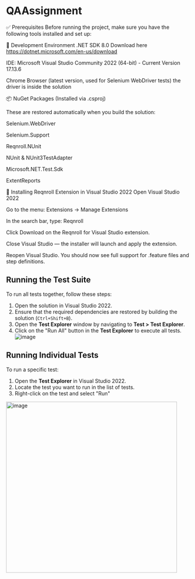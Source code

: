 # QAAssignment
✅ Prerequisites
Before running the project, make sure you have the following tools installed and set up:

🧰 Development Environment
.NET SDK 8.0
Download here
https://dotnet.microsoft.com/en-us/download

IDE:
Microsoft Visual Studio Community 2022 (64-bit) - Current Version 17.13.6

Chrome Browser (latest version, used for Selenium WebDriver tests) the driver is inside the solution


📦 NuGet Packages (Installed via .csproj)

These are restored automatically when you build the solution:

Selenium.WebDriver

Selenium.Support

Reqnroll.NUnit

NUnit & NUnit3TestAdapter

Microsoft.NET.Test.Sdk

ExtentReports

🔧 Installing Reqnroll Extension in Visual Studio 2022
Open Visual Studio 2022

Go to the menu:
Extensions → Manage Extensions

In the search bar, type:
Reqnroll

Click Download on the Reqnroll for Visual Studio extension.

Close Visual Studio — the installer will launch and apply the extension.

Reopen Visual Studio. You should now see full support for .feature files and step definitions.

## Running the Test Suite

To run all tests together, follow these steps:

1. Open the solution in Visual Studio 2022.
2. Ensure that the required dependencies are restored by building the solution (`Ctrl+Shift+B`).
3. Open the __Test Explorer__ window by navigating to __Test > Test Explorer__.
4. Click on the "Run All" button in the __Test Explorer__ to execute all tests.
![image](https://github.com/user-attachments/assets/a2b3b90a-ca88-4693-b18a-459c5fa6a93b)


## Running Individual Tests

To run a specific test:

1. Open the __Test Explorer__ in Visual Studio 2022.
2. Locate the test you want to run in the list of tests.
3. Right-click on the test and select "Run"
<img width="465" alt="image" src="https://github.com/user-attachments/assets/4e3f63ea-0f58-459a-b82a-73f06f6ac4fb" />


